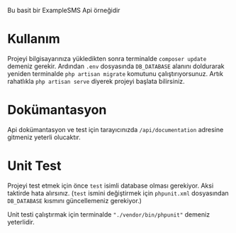 Bu basit bir ExampleSMS Api örneğidir
# Kullanım
Projeyi bilgisayarınıza yükledikten sonra terminalde `composer update` demeniz gerekir. Ardından `.env` dosyasında `DB_DATABASE` alanını doldurarak yeniden terminalde `php artisan migrate` komutunu çalıştırıyorsunuz. Artık rahatlıkla `php artisan serve` diyerek projeyi başlata bilirsiniz.

# Dokümantasyon
Api dokümantasyon ve test için tarayıcınızda `/api/documentation` adresine gitmeniz yeterli olucaktır.

# Unit Test
Projeyi test etmek için önce `test` isimli database olması gerekiyor. Aksi taktirde hata alırsınız. (`test` ismini değiştirmek için `phpunit.xml` dosyasından `DB_DATABASE` kısmını güncellemeniz gerekiyor.)

Unit testi çalıştırmak için terminalde `"./vendor/bin/phpunit"` demeniz yeterlidir.
